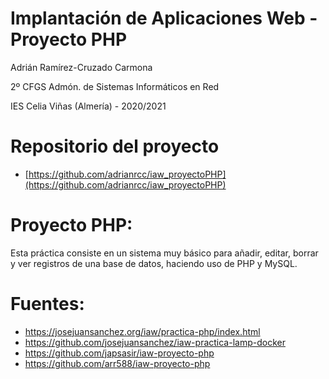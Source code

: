 # Implantación de Aplicaciones Web - Proyecto PHP

Adrián Ramírez-Cruzado Carmona

2º CFGS Admón. de Sistemas Informáticos en Red

IES Celia Viñas (Almería) - 2020/2021

# Repositorio del proyecto

- [https://github.com/adrianrcc/iaw_proyectoPHP](https://github.com/adrianrcc/iaw_proyectoPHP)

# Proyecto PHP:

Esta práctica consiste en un sistema muy básico para añadir, editar, borrar y ver registros de una base de datos, haciendo uso de PHP y MySQL.

# Fuentes:

- https://josejuansanchez.org/iaw/practica-php/index.html
- https://github.com/josejuansanchez/iaw-practica-lamp-docker
- https://github.com/japsasir/iaw-proyecto-php
- https://github.com/arr588/iaw-proyecto-php